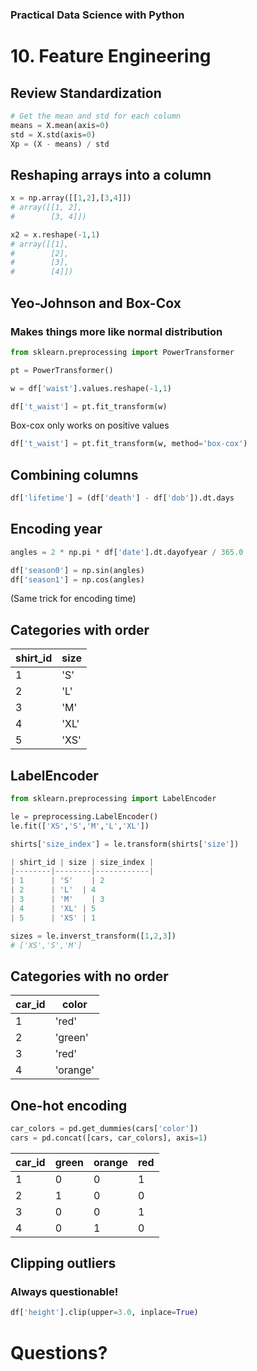 [comment]: # (THEME = pdsp)
[comment]: # (CODE_THEME = base16/zenburn)

### Practical Data Science with Python

# 10. Feature Engineering

[comment]: # (!!!)

## Review Standardization

```python
# Get the mean and std for each column
means = X.mean(axis=0)
std = X.std(axis=0)
Xp = (X - means) / std
```

[comment]: # (!!!)

## Reshaping arrays into a column

```python
x = np.array([[1,2],[3,4]])
# array([[1, 2],
#        [3, 4]])

x2 = x.reshape(-1,1)
# array([[1],
#        [2],
#        [3],
#        [4]])
```

[comment]: # (!!!)


## Yeo-Johnson and Box-Cox

### Makes things more like normal distribution

```python
from sklearn.preprocessing import PowerTransformer

pt = PowerTransformer()

w = df['waist'].values.reshape(-1,1)

df['t_waist'] = pt.fit_transform(w)
```

Box-cox only works on positive values

```python
df['t_waist'] = pt.fit_transform(w, method='box-cox')
```
[comment]: # (!!!)

## Combining columns

```python
df['lifetime'] = (df['death'] - df['dob']).dt.days
```

[comment]: # (!!!)

## Encoding year

```python
angles = 2 * np.pi * df['date'].dt.dayofyear / 365.0

df['season0'] = np.sin(angles)
df['season1'] = np.cos(angles)
```

(Same trick for encoding time)

[comment]: # (!!!)

## Categories with order

| shirt_id | size    |
|--------|----------|
| 1      | 'S'    |
| 2      | 'L'  | 
| 3      | 'M'    | 
| 4      | 'XL' |
| 5      | 'XS' |

[comment]: # (!!!)

## LabelEncoder

```python
from sklearn.preprocessing import LabelEncoder

le = preprocessing.LabelEncoder()
le.fit(['XS','S','M','L','XL'])

shirts['size_index'] = le.transform(shirts['size'])

| shirt_id | size | size_index |
|--------|--------|------------|
| 1      | 'S'    | 2
| 2      | 'L'  | 4
| 3      | 'M'    | 3
| 4      | 'XL' | 5
| 5      | 'XS' | 1

sizes = le.inverst_transform([1,2,3])
# ['XS','S','M']
```
[comment]: # (!!!)


## Categories with no order

| car_id | color    |
|--------|----------|
| 1      | 'red'    |
| 2      | 'green'  | 
| 3      | 'red'    | 
| 4      | 'orange' |

[comment]: # (!!!)

## One-hot encoding

```python
car_colors = pd.get_dummies(cars['color'])
cars = pd.concat([cars, car_colors], axis=1)
```

| car_id | green | orange | red |
|--------|-------|--------|-----|
| 1      | 0     | 0   | 1      |
| 2      | 1     | 0   | 0      |
| 3      | 0     | 0   | 1      |
| 4      | 0     | 1     | 0    |


[comment]: # (!!!)

## Clipping outliers

### Always questionable!

```python
df['height'].clip(upper=3.0, inplace=True)
```
[comment]: # (!!!)

# Questions?

